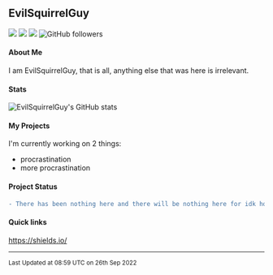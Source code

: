 ## EvilSquirrelGuy
<img src="https://komarev.com/ghpvc/?username=evilsquirrelguy&color=ff5100"> <img src="https://img.shields.io/github/last-commit/evilsquirrelguy/evilsquirrelguy.svg"> <img src="https://img.shields.io/badge/projects-2-orange"> <img alt="GitHub followers" src="https://img.shields.io/github/followers/EvilSquirrelGuy?label=Follow&style=social">

#### About Me
I am EvilSquirrelGuy, that is all, anything else that was here is irrelevant.

#### Stats
![EvilSquirrelGuy's GitHub stats](https://github-readme-stats.vercel.app/api?username=EvilSquirrelGuy&show_icons=true&theme=vision-friendly-dark&count_private=true&hide_border=true)

#### My Projects
I'm currently working on 2 things:
- procrastination
- more procrastination

#### Project Status
```diff
- There has been nothing here and there will be nothing here for idk how long.
```

#### Quick links

https://shields.io/

***
<sub>Last Updated at 08:59 UTC on 26th Sep 2022</sub>
